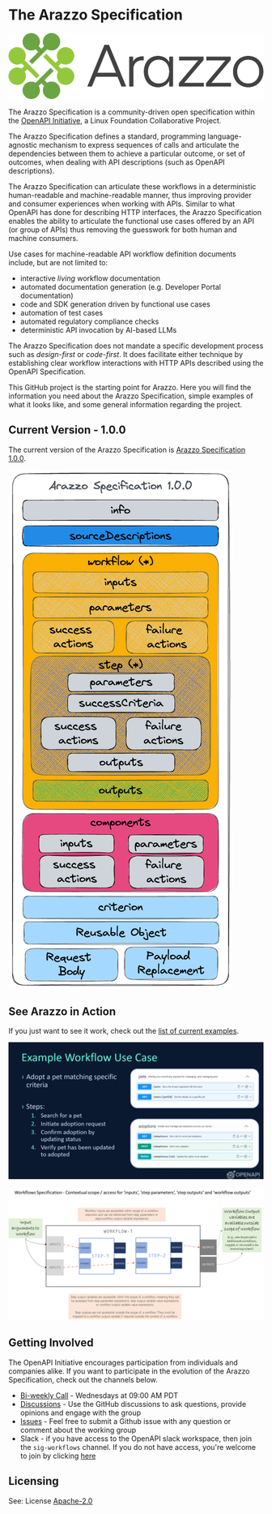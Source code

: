 # The Arazzo Specification
![alt Arazzo logo](./images/Arazzo-logo.png)

The Arazzo Specification is a community-driven open specification within the [OpenAPI Initiative](https://www.openapis.org/), a Linux Foundation Collaborative Project.

The Arazzo Specification defines a standard, programming language-agnostic mechanism to express sequences of calls and articulate the dependencies between them to achieve a particular outcome, or set of outcomes, when dealing with API descriptions (such as OpenAPI descriptions). 

The Arazzo Specification can articulate these workflows in a deterministic human-readable and machine-readable manner, thus improving provider and consumer experiences when working with APIs. Similar to what OpenAPI has done for describing HTTP interfaces, the Arazzo Specification enables the ability to articulate the functional use cases offered by an API (or group of APIs) thus removing the guesswork for both human and machine consumers.

Use cases for machine-readable API workflow definition documents include, but are not limited to:
- interactive _living_ workflow documentation
- automated documentation generation (e.g. Developer Portal documentation)
- code and SDK generation driven by functional use cases
- automation of test cases
- automated regulatory compliance checks
- deterministic API invocation by AI-based LLMs

The Arazzo Specification does not mandate a specific development process such as _design-first_ or _code-first_. It does facilitate either technique by establishing clear workflow interactions with HTTP APIs described using the OpenAPI Specification.

This GitHub project is the starting point for Arazzo. Here you will find the information you need about the Arazzo Specification, simple examples of what it looks like, and some general information regarding the project.

## Current Version - 1.0.0

The current version of the Arazzo Specification is [Arazzo Specification 1.0.0](./versions/1.0.0.md).

![alt The Arazzo Specification Structure](./images/Arazzo-Specification-Structure.png)

## See Arazzo in Action

If you just want to see it work, check out the [list of current examples](./examples/1.0.0/).

![alt Pet Adoption Workflow](./images/Arazzo-PetAdoption-Workflow.gif)

![alt Access Scope for an Arazzo Workflow](./images/Workflows-Access-Scope-for-Inputs-and-Outputs.png)

## Getting Involved

The OpenAPI Initiative encourages participation from individuals and companies alike. If you want to participate in the evolution of the Arazzo Specification, check out the channels below.

- [Bi-weekly Call](https://github.com/OAI/Arazzo-Specification/discussions/5) - Wednesdays at 09:00 AM PDT
- [Discussions](https://github.com/OAI/Arazzo-Specification/discussions) - Use the GitHub discussions to ask questions, provide opinions and engage with the group
- [Issues](https://github.com/OAI/Arazzo-Specification/issues) - Feel free to submit a Github issue with any question or comment about the working group
- Slack - if you have access to the OpenAPI slack workspace, then join the `sig-workflows` channel. If you do not have access, you're welcome to join by clicking [here](https://communityinviter.com/apps/open-api/openapi)


## Licensing

See: License [Apache-2.0](https://github.com/OAI/Arazzo-Specification/blob/main/LICENSE)
